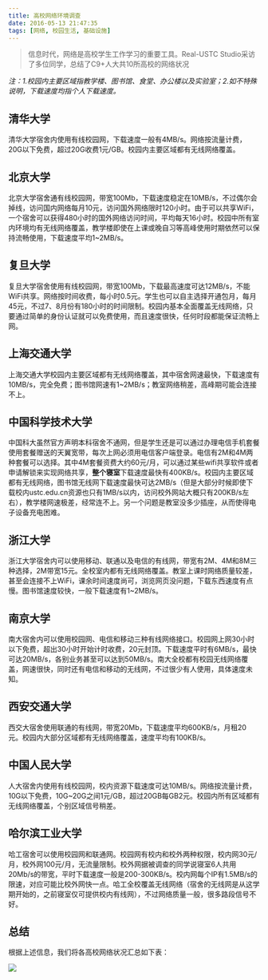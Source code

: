 ```yaml
---
title: 高校网络环境调查
date: 2016-05-13 21:47:35
tags: [网络, 校园生活, 基础设施]
---
```


> 信息时代，网络是高校学生工作学习的重要工具。Real-USTC Studio采访了多位同学，总结了C9+人大共10所高校的网络状况

*注：1.校园内主要区域指教学楼、图书馆、食堂、办公楼以及实验室；2.如不特殊说明，下载速度均指个人下载速度。*

## 清华大学

清华大学宿舍内使用有线校园网，下载速度一般有4MB/s。网络按流量计费，20G以下免费，超过20G收费1元/GB。校园内主要区域都有无线网络覆盖。

## 北京大学

北京大学宿舍通有线校园网，带宽100Mb，下载速度稳定在10MB/s，不过偶尔会掉线，访问国内网络每月10元，访问国外网络限时120小时。由于可以共享WiFi，一个宿舍可以获得480小时的国外网络访问时间，平均每天16小时。校园中所有室内环境均有无线网络覆盖，教学楼即使在上课或晚自习等高峰使用时期依然可以保持流畅使用，下载速度平均1~2MB/s。

## 复旦大学

复旦大学宿舍使用有线校园网，带宽100Mb，下载最高速度可达12MB/s，不能WiFi共享。网络按时间收费，每小时0.5元。学生也可以自主选择开通包月，每月45元，不过7、8月份有180小时的时间限制。校园内基本全面覆盖无线网络，只要通过简单的身份认证就可以免费使用，而且速度很快，任何时段都能保证流畅上网。

## 上海交通大学

上海交通大学校园内主要区域都有无线网络覆盖，其中宿舍网速最快，下载速度有10MB/s，完全免费；图书馆网速有1~2MB/s；教室网络稍差，高峰期可能会连接不上。

## 中国科学技术大学

中国科大虽然官方声明本科宿舍不通网，但是学生还是可以通过办理电信手机套餐使用套餐赠送的天翼宽带，每次上网必须用电信客户端登录。电信有2M和4M两种套餐可以选择。其中4M套餐资费大约60元/月，可以通过某些wifi共享软件或者申请解锁来实现网络共享，**整个寝室**下载速度最快有400KB/s。校园内主要区域都有无线网络，图书馆无线网下载速度最快可达2MB/s（但是大部分时候即使下载校内ustc.edu.cn资源也只有1MB/s以内，访问校外网站大概只有200KB/s左右），教学楼网速极差，经常连不上。另一个问题是教室没多少插座，从而使得电子设备充电困难。

## 浙江大学

浙江大学宿舍内可以使用移动、联通以及电信的有线网，带宽有2M、4M和8M三种选择，2M带宽15元。全校室内都有无线网络覆盖。教室上课时网络质量较差，甚至会连接不上WiFi，课余时间速度尚可，浏览网页没问题，下载东西速度有点慢。图书馆速度较快，一般下载速度有1~2MB/s。

## 南京大学

南大宿舍内可以使用校园网、电信和移动三种有线网络接口。校园网上网30小时以下免费，超出30小时开始计时收费，20元封顶。下载速度平时有6MB/s，最快可达20MB/s，各别业务甚至可以达到50MB/s。南大全校都有校园无线网络覆盖，网速很快，同时还有电信和移动的无线网，不过很少有人使用，具体速度未知。

## 西安交通大学

西交大宿舍使用联通的有线网，带宽20Mb，下载速度平均600KB/s，月租20元。校园内大部分区域都有无线网络覆盖，速度平均有100KB/s。

## 中国人民大学

人大宿舍内使用有线校园网，校内资源下载速度可达10MB/s。网络按流量计费，10G以下免费，10G~20G之间1元/GB，超过20GB每GB2元。校园内所有区域都有无线网络覆盖，个别区域信号稍差。

## 哈尔滨工业大学

哈工宿舍可以使用校园网和联通网。校园网有校内和校外两种权限，校内网30元/月，校外网100元/月，无流量限制。校外网据被调查的同学说寝室6人共用20Mb/s的带宽，平时下载速度一般是200-300KB/s。校内网每个IP有1.5MB/s的限速，对应可能比校外网快一点。哈工全校覆盖无线网络（宿舍的无线网是从这学期开始的，之前寝室仅可提供校内有线网），不过网络质量一般，很多路段信号不好。


## 总结

根据上述信息，我们将各高校网络状况汇总如下表：

![](/img/net-comp.jpg)
